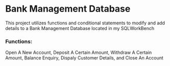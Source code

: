 # Bank Management Database

This project utilizes functions and conditional statements to modify and add details to a Bank Management Database located in my SQLWorkBench

### Functions:

Open A New Account, Deposit A Certain Amount, Withdraw A Certain Amount, Balance Enquiry, Dispaly Customer Details, and Close An Account
